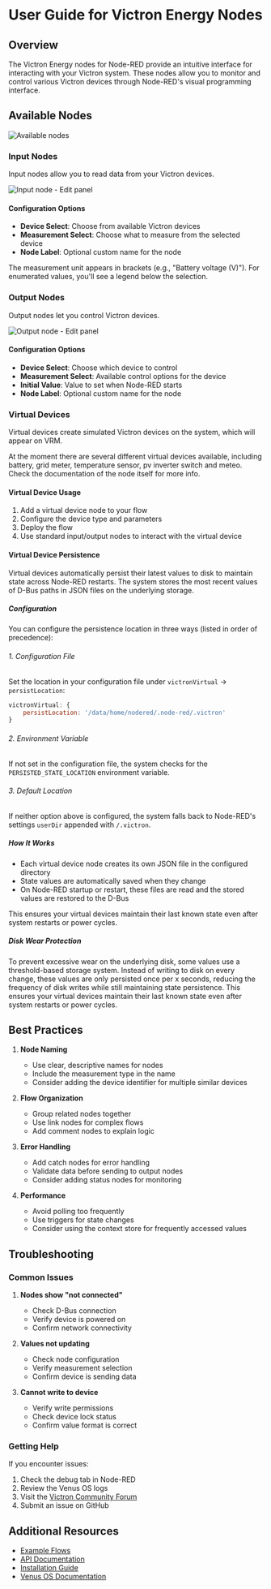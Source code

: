 # User Guide for Victron Energy Nodes

## Overview
The Victron Energy nodes for Node-RED provide an intuitive interface for interacting with your Victron system. These nodes allow you to monitor and control various Victron devices through Node-RED's visual programming interface.

## Available Nodes

![Available nodes](images/node-palette.png)

### Input Nodes
Input nodes allow you to read data from your Victron devices.

![Input node - Edit panel](images/edit-vebus-input.png)

#### Configuration Options
- **Device Select**: Choose from available Victron devices
- **Measurement Select**: Choose what to measure from the selected device
- **Node Label**: Optional custom name for the node

The measurement unit appears in brackets (e.g., "Battery voltage (V)"). For enumerated values, you'll see a legend below the selection.

### Output Nodes
Output nodes let you control Victron devices.

![Output node - Edit panel](images/edit-relay-output.png)

#### Configuration Options
- **Device Select**: Choose which device to control
- **Measurement Select**: Available control options for the device
- **Initial Value**: Value to set when Node-RED starts
- **Node Label**: Optional custom name for the node


### Virtual Devices
Virtual devices create simulated Victron devices on the system, which
will appear on VRM.

At the moment there are several different virtual devices available,
including battery, grid meter, temperature sensor, pv inverter switch
and meteo.
Check the documentation of the node itself for more info.

#### Virtual Device Usage
1. Add a virtual device node to your flow
2. Configure the device type and parameters
3. Deploy the flow
4. Use standard input/output nodes to interact with the virtual device

#### Virtual Device Persistence

Virtual devices automatically persist their latest values to disk to maintain state across Node-RED restarts. The system stores the most recent values of D-Bus paths in JSON files on the underlying storage.

##### Configuration

You can configure the persistence location in three ways (listed in order of precedence):

###### 1. Configuration File
Set the location in your configuration file under `victronVirtual` → `persistLocation`:

```javascript
victronVirtual: {
    persistLocation: '/data/home/nodered/.node-red/.victron'
}
```

###### 2. Environment Variable
If not set in the configuration file, the system checks for the `PERSISTED_STATE_LOCATION` environment variable.

###### 3. Default Location
If neither option above is configured, the system falls back to Node-RED's settings `userDir` appended with `/.victron`.

##### How It Works

- Each virtual device node creates its own JSON file in the configured directory
- State values are automatically saved when they change
- On Node-RED startup or restart, these files are read and the stored values are restored to the D-Bus

This ensures your virtual devices maintain their last known state even after system restarts or power cycles.

##### Disk Wear Protection

To prevent excessive wear on the underlying disk, some values use a threshold-based storage system. Instead of writing to disk on every change, these values are only persisted once per x seconds, reducing the frequency of disk writes while still maintaining state persistence.
This ensures your virtual devices maintain their last known state even after system restarts or power cycles.

## Best Practices

1. **Node Naming**
   - Use clear, descriptive names for nodes
   - Include the measurement type in the name
   - Consider adding the device identifier for multiple similar devices

2. **Flow Organization**
   - Group related nodes together
   - Use link nodes for complex flows
   - Add comment nodes to explain logic

3. **Error Handling**
   - Add catch nodes for error handling
   - Validate data before sending to output nodes
   - Consider adding status nodes for monitoring

4. **Performance**
   - Avoid polling too frequently
   - Use triggers for state changes
   - Consider using the context store for frequently accessed values

## Troubleshooting

### Common Issues

1. **Nodes show "not connected"**
   - Check D-Bus connection
   - Verify device is powered on
   - Confirm network connectivity

2. **Values not updating**
   - Check node configuration
   - Verify measurement selection
   - Confirm device is sending data

3. **Cannot write to device**
   - Verify write permissions
   - Check device lock status
   - Confirm value format is correct

### Getting Help
If you encounter issues:
1. Check the debug tab in Node-RED
2. Review the Venus OS logs
3. Visit the [Victron Community Forum](https://community.victronenergy.com/c/node-red/28)
4. Submit an issue on GitHub

## Additional Resources

- [Example Flows](https://github.com/victronenergy/node-red-contrib-victron/wiki/Example-Flows)
- [API Documentation](./API.md)
- [Installation Guide](./INSTALL.md)
- [Venus OS Documentation](https://www.victronenergy.com/live/venus-os:large)
